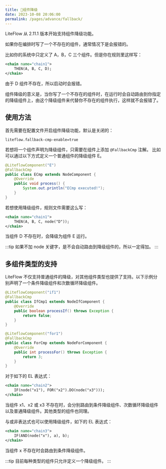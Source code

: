 ```yaml
---
title: 🥠组件降级
date: 2023-10-08 20:06:00
permalink: /pages/advance/fallback/
---
```

LiteFlow 从 2.11.1 版本开始支持组件降级功能。

如果你在编排时写了一个不存在的组件，通常情况下是会报错的。

比如你的系统中只定义了 A，B，C 三个组件。但是你在规则里这样写：

```xml
<chain name="chain1">
    THEN(A, B, C, D);
</chain>
```

由于 D 组件不存在，所以启动时会报错。

组件降级的意义是，当你写了一个不存在的组件时，在运行时会自动路由到你指定的降级组件上，由这个降级组件来代替你不存在的组件执行，这样就不会报错了。

## 使用方法
首先需要在配置文件开启组件降级功能，默认是关闭的：

```properties
liteflow.fallback-cmp-enable=true
```

若想将一个组件声明为降级组件，只需要在组件上添加 `@FallbackCmp` 注解。
比如可以通过以下方式定义一个普通组件的降级组件 E。
``` Java
@LiteflowComponent("E")
@FallbackCmp
public class ECmp extends NodeComponent {
    @Override
    public void process() {
        System.out.println("ECmp executed!");
    }
}
```

若想使用降级组件，规则文件需要这么写：

```xml
<chain name="chain1">
    THEN(A, B, C, node("D"));
</chain>
```

当组件 D 不存在时，会降级为组件 E 运行。

:::tip
如果不加 node 关键字，是不会自动路由到降级组件的，所以一定得加。
:::

## 多组件类型的支持
LiteFlow 不仅支持普通组件的降级，对其他组件类型也提供了支持。以下示例分别声明了一个条件降级组件和次数循环降级组件。
``` Java
@LiteflowComponent("if1")
@FallbackCmp
public class IfCmp1 extends NodeIfComponent {
    @Override
    public boolean processIf() throws Exception {
        return false;
    }
}
```
``` Java
@LiteflowComponent("for1")
@FallbackCmp
public class ForCmp extends NodeForComponent {
    @Override
    public int processFor() throws Exception {
        return 3;
    }
} 
```

对于如下的 EL 表达式：
``` XML
<chain name="chain2">
    IF(node("x1"), FOR("x2").DO(node("x3")));
</chain>
```
当组件 x1、x2 或 x3 不存在时，会分别路由到条件降级组件、次数循环降级组件以及普通降级组件。其他类型的组件也同理。

与或非表达式也可以使用降级组件，如下的 EL 表达式：
``` XML
<chain name="chain3">
    IF(AND(node("x"), a), b);
</chain>
```
当组件 x 不存在时会路由到条件降级组件。

:::tip
目前每种类型的组件只允许定义一个降级组件。
:::